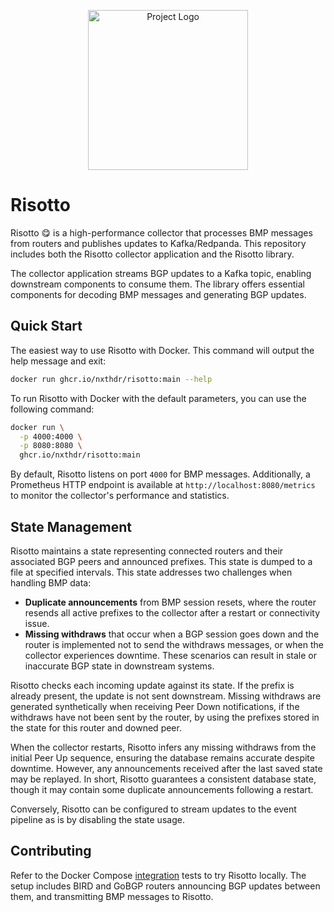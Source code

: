 <p align="center">
  <img src="https://nxthdr.dev/risotto/logo.png" height="256" width="256" alt="Project Logo" />
</p>

# Risotto

Risotto 😋 is a high-performance collector that processes BMP messages from routers and publishes updates to Kafka/Redpanda. This repository includes both the Risotto collector application and the Risotto library.

The collector application streams BGP updates to a Kafka topic, enabling downstream components to consume them. The library offers essential components for decoding BMP messages and generating BGP updates.

## Quick Start

The easiest way to use Risotto with Docker. This command will output the help message and exit:

```bash
docker run ghcr.io/nxthdr/risotto:main --help
```

To run Risotto with Docker with the default parameters, you can use the following command:

```bash
docker run \
  -p 4000:4000 \
  -p 8080:8080 \
  ghcr.io/nxthdr/risotto:main
```

By default, Risotto listens on port `4000` for BMP messages.
Additionally, a Prometheus HTTP endpoint is available at `http://localhost:8080/metrics` to monitor the collector's performance and statistics.

## State Management

Risotto maintains a state representing connected routers and their associated BGP peers and announced prefixes. This state is dumped to a file at specified intervals.
This state addresses two challenges when handling BMP data:
- **Duplicate announcements** from BMP session resets, where the router resends all active prefixes to the collector after a restart or connectivity issue.
- **Missing withdraws** that occur when a BGP session goes down and the router is implemented not to send the withdraws messages, or when the collector experiences downtime. These scenarios can result in stale or inaccurate BGP state in downstream systems.

Risotto checks each incoming update against its state. If the prefix is already present, the update is not sent downstream. Missing withdraws are generated synthetically when receiving Peer Down notifications, if the withdraws have not been sent by the router, by using the prefixes stored in the state for this router and downed peer.

When the collector restarts, Risotto infers any missing withdraws from the initial Peer Up sequence, ensuring the database remains accurate despite downtime. However, any announcements received after the last saved state may be replayed. In short, Risotto guarantees a consistent database state, though it may contain some duplicate announcements following a restart.

Conversely, Risotto can be configured to stream updates to the event pipeline as is by disabling the state usage.

## Contributing

Refer to the Docker Compose [integration](./integration/) tests to try Risotto locally. The setup includes BIRD and GoBGP routers announcing BGP updates between them, and transmitting BMP messages to Risotto.
